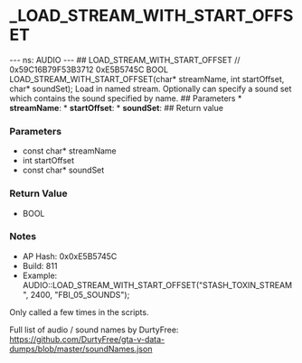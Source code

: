 # _LOAD_STREAM_WITH_START_OFFSET

--- ns: AUDIO --- ## LOAD_STREAM_WITH_START_OFFSET  // 0x59C16B79F53B3712 0xE5B5745C BOOL LOAD_STREAM_WITH_START_OFFSET(char* streamName, int startOffset, char* soundSet);  Load in named stream. Optionally can specify a sound set which contains the sound specified by name.  ## Parameters * **streamName**: * **startOffset**: * **soundSet**:  ## Return value

### Parameters
* const char* streamName
* int startOffset
* const char* soundSet

### Return Value
* BOOL

### Notes
* AP Hash: 0x0xE5B5745C
* Build: 811
* Example:
AUDIO::LOAD_STREAM_WITH_START_OFFSET("STASH_TOXIN_STREAM", 2400, "FBI_05_SOUNDS");

Only called a few times in the scripts.

Full list of audio / sound names by DurtyFree: https://github.com/DurtyFree/gta-v-data-dumps/blob/master/soundNames.json

